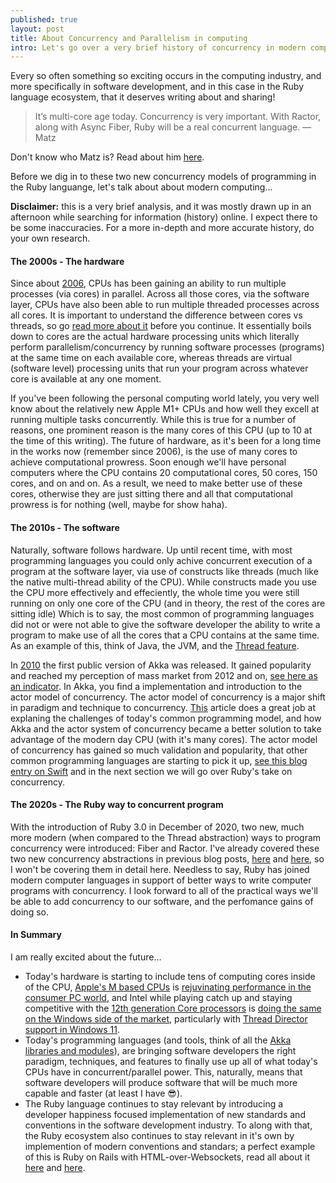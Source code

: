 ```yaml
---
published: true
layout: post
title: About Concurrency and Parallelism in computing
intro: Let's go over a very brief history of concurrency in modern computers (consumer PCs), and the Ruby language's take on it 
---
```


Every so often something so exciting occurs in the computing industry, and more specifically in software development, and in this case in the Ruby language ecosystem, that it deserves writing about and sharing!

> It’s multi-core age today. Concurrency is very important. With Ractor, along with Async Fiber, Ruby will be a real concurrent language. — Matz

Don't know who Matz is? Read about him [here](https://en.wikipedia.org/wiki/Yukihiro_Matsumoto).

Before we dig in to these two new concurrency models of programming in the Ruby languange, let's talk about about modern computing...

**Disclaimer:** this is a very brief analysis, and it was mostly drawn up in an afternoon while searching for information (history) online. I expect there to be some inaccuracies. For a more in-depth and more accurate history, do your own research.

#### The 2000s - The hardware
Since about [2006][1], CPUs has been gaining an ability to run multiple processes (via cores) in parallel. Across all those cores, via the software layer, CPUs have also been able to run multiple threaded processes across all cores. It is important to understand the difference between cores vs threads, so go [read more about it][2] before you continue. It essentially boils down to cores are the actual hardware processing units which literally perform parallelism/concurrency by running software processes (programs) at the same time on each available core, whereas threads are virtual (software level) processing units that run your program across whatever core is available at any one moment.

If you've been following the personal computing world lately, you very well know about the relatively new Apple M1+ CPUs and how well they excell at running multiple tasks concurrently. While this is true for a number of reasons, one prominent reason is the many cores of this CPU (up to 10 at the time of this writing). The future of hardware, as it's been for a long time in the works now (remember since 2006), is the use of many cores to achieve computational prowress. Soon enough we'll have personal computers where the CPU contains 20 computational cores, 50 cores, 150 cores, and on and on. As a result, we need to make better use of these cores, otherwise they are just sitting there and all that computational prowress is for nothing (well, maybe for show haha).
 
#### The 2010s - The software
Naturally, software follows hardware. Up until recent time, with most programming languages you could only achive concurrent execution of a program at the software layer, via use of constructs like threads (much like the native multi-thread ability of the CPU). While constructs made you use the CPU more effectively and effeciently, the whole time you were still running on only one core of the CPU (and in theory, the rest of the cores are sitting idle) Which is to say, the most common of programming languages did not or were not able to give the software developer the ability to write a program to make use of all the cores that a CPU contains at the same time. As an example of this, think of Java, the JVM, and the [Thread feature][3].

In [2010][4] the first public version of Akka was released. It gained popularity and reached my perception of mass market from 2012 and on, [see here as an indicator][5]. In Akka, you find a implementation and introduction to the actor model of concurrency. The actor model of concurrency is a major shift in paradigm and technique to concurrency. [This][6] article does a great job at explaning the challenges of today's common programming model, and how Akka and the actor system of concurrency became a better solution to take advantage of the modern day CPU (with it's many cores). The actor model of concurrency has gained so much validation and popularity, that other common programming languages are starting to pick it up, [see this blog entry on Swift][7] and in the next section we will go over Ruby's take on concurrency.

#### The 2020s - The Ruby way to concurrent program
With the introduction of Ruby 3.0 in December of 2020, two new, much more modern (when compared to the Thread abstraction) ways to program concurrency were introduced: Fiber and Ractor. I've already covered these two new concurrency abstractions in previous blog posts, [here](/light-weight-concurrency-the-ruby-way) and [here](/heavy-weight-concurrency-the-ruby-way), so I won't be covering them in detail here. Needless to say, Ruby has joined modern computer languages in support of better ways to write computer programs with concurrency. I look forward to all of the practical ways we'll be able to add concurrency to our software, and the perfomance gains of doing so.

#### In Summary
I am really excited about the future...
- Today's hardware is starting to include tens of computing cores inside of the CPU, [Apple's M based CPUs][8] is [rejuvinating performance in the consumer PC world][9], and Intel while playing catch up and staying competitive with the [12th generation Core processors][10] is [doing the same on the Windows side of the market][11], particularly with [Thread Director support in Windows 11][12].
- Today's programming languages (and tools, think of all the [Akka libraries and modules][13]), are bringing software developers the right paradigm, techniques, and features to finally use up all of what today's CPUs have in concurrent/parallel power. This, naturally, means that software developers will produce software that will be much more capable and faster (at least I have 😎).
- The Ruby language continues to stay relevant by introducing a developer happiness focused implementation of new standards and conventions in the software development industry. To along with that, the Ruby ecosystem also continues to stay relevant in it's own by implemention of modern conventions and standars; a perfect example of this is Ruby on Rails with HTML-over-Websockets, read all about it [here][14] and [here][15].

[1]:    https://en.wikipedia.org/wiki/Intel_Core_(microarchitecture)
[2]:    https://www.guru99.com/cpu-core-multicore-thread.html#10
[3]:    https://en.wikipedia.org/wiki/Java_concurrency#Processes_and_threads
[4]:    https://en.wikipedia.org/wiki/Akka_(toolkit)#History
[5]:    https://github.com/akka/akka/graphs/contributors
[6]:    https://doc.akka.io/docs/akka/current/typed/guide/actors-motivation.html
[7]:    https://www.swift.org/blog/distributed-actors/
[8]:    https://www.apple.com/macbook-pro-14-and-16/
[9]:    https://arstechnica.com/gadgets/2021/10/2021-macbook-pro-review-yep-its-what-youve-been-waiting-for/5/
[10]:   https://www.intel.com/content/www/us/en/products/docs/processors/core/12th-gen-core-desktop-brief.html
[11]:   https://arstechnica.com/gadgets/2021/10/intels-12th-gen-alder-lake-cpus-will-try-to-make-up-for-rocket-lakes-stumbles/
[12]:   https://www.youtube.com/watch?v=h4ENatPLsro
[13]:   https://doc.akka.io/docs/akka/current/typed/guide/modules.html
[14]:   https://dev.to/julianrubisch/twitter-clone-with-stimulusreflex-gone-hybrid-native-app-17fm
[15]:   https://alistapart.com/article/the-future-of-web-software-is-html-over-websockets/?utm_source=feedburner&utm_medium=feed&utm_campaign=Feed3A+thechangelog+28The+Changelog29